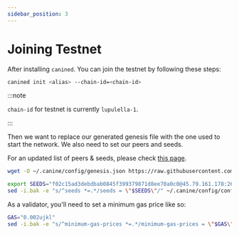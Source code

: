 ```yaml
---
sidebar_position: 3
---
```

# Joining Testnet

After installing `canined`. You can join the testnet by following these steps:

```sh
canined init <alias> --chain-id=<chain-id>
```

:::note

`chain-id` for testnet is currently `lupulella-1`.

:::

Then we want to replace our generated genesis file with the one used to start the network. We also need to set our peers and seeds.

For an updated list of peers & seeds, please check [this page](https://github.com/JackalLabs/jackal-chain-assets/blob/main/testnet/seeds.md).

```sh
wget -O ~/.canine/config/genesis.json https://raw.githubusercontent.com/JackalLabs/jackal-chain-assets/main/testnet/genesis.json

export SEEDS="f02c15ad3debdbab0845f399379871d8ee70a0c0@45.79.161.178:26657"
sed -i.bak -e "s/^seeds *=.*/seeds = \"$SEEDS\"/" ~/.canine/config/config.toml
```


As a validator, you'll need to set a minimum gas price like so:
```sh
GAS="0.002ujkl"
sed -i.bak -e "s/^minimum-gas-prices *=.*/minimum-gas-prices = \"$GAS\"/" $HOME/.canine/config/app.toml
```